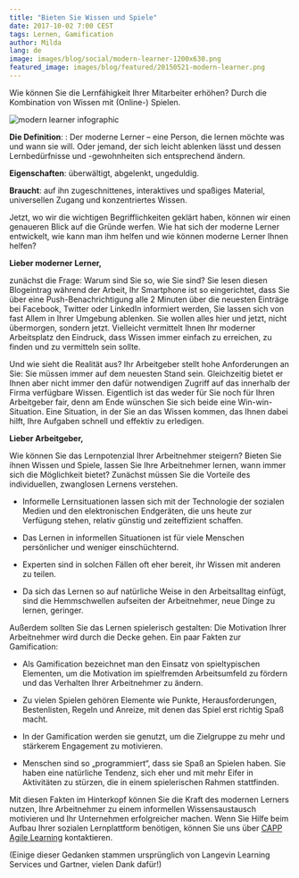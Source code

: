 ```yaml
---
title: "Bieten Sie Wissen und Spiele"
date: 2017-10-02 7:00 CEST
tags: Lernen, Gamification
author: Milda
lang: de
image: images/blog/social/modern-learner-1200x630.png
featured_image: images/blog/featured/20150521-modern-learner.png
---
```


Wie können Sie die Lernfähigkeit Ihrer Mitarbeiter erhöhen? Durch die Kombination von Wissen mit (Online-) Spielen.

![modern learner infographic](/images/blog/en/meet-the-modern-learner-infographic.jpg)

**Die Definition**: : Der moderne Lerner – eine Person, die lernen möchte was und wann sie will. Oder jemand, der sich leicht ablenken lässt und dessen Lernbedürfnisse und -gewohnheiten sich entsprechend ändern.

**Eigenschaften**: überwältigt, abgelenkt, ungeduldig.

**Braucht**: auf ihn zugeschnittenes, interaktives und spaßiges Material, universellen Zugang und konzentriertes Wissen.

Jetzt, wo wir die wichtigen Begrifflichkeiten geklärt haben, können wir einen genaueren Blick auf die Gründe werfen. Wie hat sich der moderne Lerner entwickelt, wie kann man ihm helfen und wie können moderne Lerner Ihnen helfen?

**Lieber moderner Lerner,**

zunächst die Frage: Warum sind Sie so, wie Sie sind? Sie lesen diesen Blogeintrag während der Arbeit, Ihr Smartphone ist so eingerichtet, dass Sie über eine Push-Benachrichtigung alle 2 Minuten über die neuesten Einträge bei Facebook, Twitter oder LinkedIn informiert werden, Sie lassen sich von fast Allem in Ihrer Umgebung ablenken. Sie wollen alles hier und jetzt, nicht übermorgen, sondern jetzt. Vielleicht vermittelt Ihnen Ihr moderner Arbeitsplatz den Eindruck, dass Wissen immer einfach zu erreichen, zu finden und zu vermitteln sein sollte.

Und wie sieht die Realität aus? Ihr Arbeitgeber stellt hohe Anforderungen an Sie: Sie müssen immer auf dem neuesten Stand sein. Gleichzeitig bietet er Ihnen aber nicht immer den dafür notwendigen Zugriff auf das innerhalb der Firma verfügbare Wissen. Eigentlich ist das weder für Sie noch für Ihren Arbeitgeber fair, denn am Ende wünschen Sie sich beide eine Win-win-Situation. Eine Situation, in der Sie an das Wissen kommen, das Ihnen dabei hilft, Ihre Aufgaben schnell und effektiv zu erledigen.

**Lieber Arbeitgeber,**

Wie können Sie das Lernpotenzial Ihrer Arbeitnehmer steigern? Bieten Sie ihnen Wissen und Spiele, lassen Sie Ihre Arbeitnehmer lernen, wann immer sich die Möglichkeit bietet? Zunächst müssen Sie die Vorteile des individuellen, zwanglosen Lernens verstehen. 

* Informelle Lernsituationen lassen sich mit der Technologie der sozialen Medien und den elektronischen Endgeräten, die uns heute zur Verfügung stehen, relativ günstig und zeiteffizient schaffen.

* Das Lernen in informellen Situationen ist für viele Menschen persönlicher und weniger einschüchternd.

* Experten sind in solchen Fällen oft eher bereit, ihr Wissen mit anderen zu teilen.

* Da sich das Lernen so auf natürliche Weise in den Arbeitsalltag einfügt, sind die Hemmschwellen aufseiten der Arbeitnehmer, neue Dinge zu lernen, geringer.

Außerdem sollten Sie das Lernen spielerisch gestalten: Die Motivation Ihrer Arbeitnehmer wird durch die Decke gehen. Ein paar Fakten zur Gamification: 

* Als Gamification bezeichnet man den Einsatz von spieltypischen Elementen, um die Motivation im spielfremden Arbeitsumfeld zu fördern und das Verhalten Ihrer Arbeitnehmer zu ändern.

* Zu vielen Spielen gehören Elemente wie Punkte, Herausforderungen, Bestenlisten, Regeln und Anreize, mit denen das Spiel erst richtig Spaß macht.

* In der Gamification werden sie genutzt, um die Zielgruppe zu mehr und stärkerem Engagement zu motivieren.

* Menschen sind so „programmiert“, dass sie Spaß an Spielen haben. Sie haben eine natürliche Tendenz, sich eher und mit mehr Eifer in Aktivitäten zu stürzen, die in einem spielerischen Rahmen stattfinden.

Mit diesen Fakten im Hinterkopf können Sie die Kraft des modernen Lerners nutzen, Ihre Arbeitnehmer zu einem informellen Wissensaustausch motivieren und Ihr Unternehmen erfolgreicher machen. Wenn Sie Hilfe beim Aufbau Ihrer sozialen Lernplattform benötigen, können Sie uns über [CAPP Agile Learning](/capp-agile-learning/) kontaktieren.

(Einige dieser Gedanken stammen ursprünglich von Langevin Learning Services und Gartner, vielen Dank dafür!)

